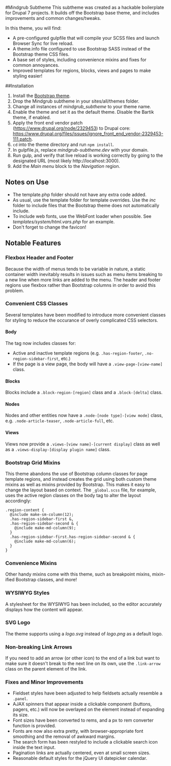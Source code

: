 #Mindgrub Subtheme
This subtheme was created as a hackable boilerplate for Drupal 7 projects. It builds off the Bootstrap base theme, and includes improvements and common changes/tweaks.

In this theme, you will find:

* A pre-configured gulpfile that will compile your SCSS files and launch Browser Sync for live reload.
* A theme.info file configured to use Bootstrap SASS instead of the Bootstrap theme CSS files. 
* A base set of styles, including convenience mixins and fixes for common annoyances.
* Improved templates for regions, blocks, views and pages to make styling easier!

##Installation

1. Install the [Bootstrap theme](https://www.drupal.org/project/bootstrap).
2. Drop the Mindgrub subtheme in your sites/all/themes folder.
3. Change all instances of *mindgrub_subtheme* to your theme name.
4. Enable the theme and set it as the default theme. Disable the Bartik theme, if enabled.
5. Apply the front end vendor patch (https://www.drupal.org/node/2329453) to Drupal core: https://www.drupal.org/files/issues/ignore_front_end_vendor-2329453-111.patch.
6. ```cd``` into the theme directory and run ```npm install```.
7. In gulpfile.js, replace *mindgrub-subtheme.dev* with your domain.
8. Run gulp, and verify that live reload is working correctly by going to the designated URL (most likely http://localhost:3000).
9. Add the *Main menu* block to the *Navigation* region.

## Notes on Use

* The template.php folder should not have any extra code added.
* As usual, use the template folder for template overrides. Use the *inc* folder to include files that the Bootstrap theme does not automatically include.
* To include web fonts, use the WebFont loader when possible. See *templates/system/html.vars.php* for an example.
* Don't forget to change the favicon!  


## Notable Features

### Flexbox Header and Footer
Because the width of menus tends to be variable in nature, a static container width inevitably results in issues such as menu items breaking to a new line when more links are added to the menu. The header and footer regions use flexbox rather than Bootstrap columns in order to avoid this problem.

### Convenient CSS Classes
Several templates have been modified to introduce more convenient classes for styling to reduce the occurance of overly complicated CSS selectors.

#### Body
The <body> tag now includes classes for:

* Active and inactive template regions (e.g. ```.has-region-footer```, ```.no-region-sidebar-first```, etc.)
* If the page is a view page, the body will have a ```.view-page-[view-name]``` class.

#### Blocks
Blocks include a ```.block-region-[region]``` class and a ```.block-[delta]``` class.

#### Nodes
Nodes and other entities now have a ```.node-[node type]-[view mode]``` class, e.g. ```.node-article-teaser```, ```.node-article-full```, etc.

#### Views
Views now provide a ```.views-[view name]-[current display]``` class as well as a ```.views-display-[display plugin name]``` class.

### Bootstrap Grid Mixins
This theme abandons the use of Bootstrap column classes for page template regions, and instead creates the grid using both custom theme mixins as well as mixins provided by Bootstrap. This makes it easy to change the layout based on context. The ```_global.scss``` file, for example, uses the active region classes on the body tag to alter the layout accordingly:

```
.region-content {
  @include make-sm-column(12);
  .has-region-sidebar-first &,
  .has-region-sidebar-second & {
    @include make-md-column(9);
  }
  .has-region-sidebar-first.has-region-sidebar-second & {
    @include make-md-column(6);
  }
}
```

### Convenience Mixins
Other handy mixins come with this theme, such as breakpoint mixins, mixin-ified Bootstrap classes, and more!

### WYSIWYG Styles
A stylesheet for the WYSIWYG has been included, so the editor accurately displays how the content will appear.

### SVG Logo
The theme supports using a *logo.svg* instead of *logo.png* as a default logo.

### Non-breaking Link Arrows
If you need to add an arrow (or other icon) to the end of a link but want to make sure it doesn't break to the next line on its own, use the ```.link-arrow``` class on the parent element of the link.

### Fixes and Minor Improvements

* Fieldset styles have been adjusted to help fieldsets actually resemble a ```.panel```.
* AJAX spinners that appear inside a clickable component (buttons, pagers, etc.) will now be overlayed on the element instead of expanding its size.
* Font sizes have been converted to rems, and a px to rem converter function is provided.
* Fonts are now also extra pretty, with browser-appropriate font smoothing and the removal of awkward margins.
* The search form has been restyled to include a clickable search icon inside the text input.
* Pagination links are actually centered, even at small screen sizes.
* Reasonable default styles for the jQuery UI datepicker calendar.